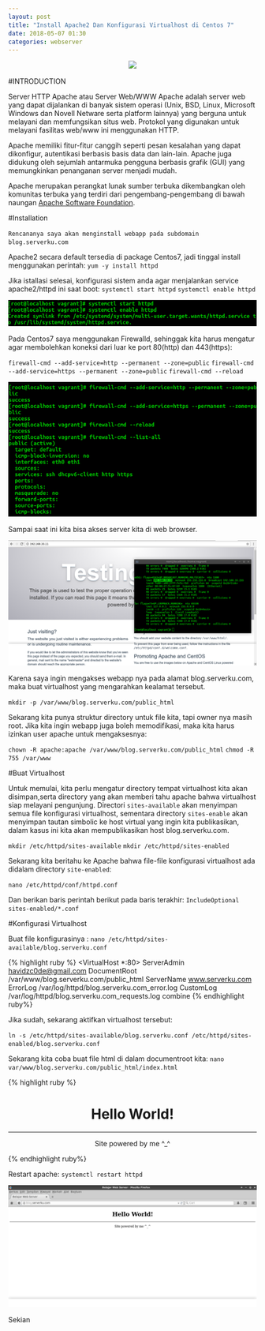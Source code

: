 ```yaml
---
layout: post
title: "Install Apache2 Dan Konfigurasi Virtualhost di Centos 7"
date: 2018-05-07 01:30
categories: webserver
---
```

<div align="center">
    <img src="https://upload.wikimedia.org/wikipedia/commons/4/45/Apache_HTTP_server_logo_%282016%29.png">
</div>

#INTRODUCTION

Server HTTP Apache atau Server Web/WWW Apache adalah server web yang dapat dijalankan di banyak sistem operasi (Unix, BSD, Linux, Microsoft Windows dan Novell Netware serta platform lainnya) yang berguna untuk melayani dan memfungsikan situs web. Protokol yang digunakan untuk melayani fasilitas web/www ini menggunakan HTTP.

Apache memiliki fitur-fitur canggih seperti pesan kesalahan yang dapat dikonfigur, autentikasi berbasis basis data dan lain-lain. Apache juga didukung oleh sejumlah antarmuka pengguna berbasis grafik (GUI) yang memungkinkan penanganan server menjadi mudah.

Apache merupakan perangkat lunak sumber terbuka dikembangkan oleh komunitas terbuka yang terdiri dari pengembang-pengembang di bawah naungan [Apache Software Foundation](https://id.wikipedia.org/wiki/Apache_Software_Foundation).

#Installation 

`Rencananya saya akan menginstall webapp pada subdomain blog.serverku.com`

Apache2 secara default tersedia di package Centos7, jadi tinggal install menggunakan perintah:
`yum -y install httpd`

Jika istallasi selesai, konfigurasi sistem anda agar menjalankan service apache2/httpd ini saat boot:
`systemctl start httpd`
`systemctl enable httpd`

<div align="center">
    <img src="https://raw.githubusercontent.com/havidzc0de/havidzc0de.github.io/master/assets/apache2/enable.png">
</div>

Pada Centos7 saya menggunakan Firewalld, sehinggak kita harus mengatur agar membolehkan koneksi dari luar ke port 80(http) dan 443(https):

`firewall-cmd --add-service=http --permanent --zone=public`
`firewall-cmd --add-service=https --permanent --zone=public`
`firewall-cmd --reload`

<div align="center">
    <img src="https://raw.githubusercontent.com/havidzc0de/havidzc0de.github.io/master/assets/apache2/firewall.png">
</div>

Sampai saat ini kita bisa akses server kita di web browser.
<div align="center">
    <img src="https://raw.githubusercontent.com/havidzc0de/havidzc0de.github.io/master/assets/apache2/akses%20ip.png">
</div>


Karena saya ingin mengakses webapp nya pada alamat blog.serverku.com, maka buat virtualhost yang mengarahkan kealamat tersebut.

`mkdir -p /var/www/blog.serverku.com/public_html`

Sekarang kita punya struktur directory untuk file kita, tapi owner nya masih root. Jika kita ingin webapp juga boleh memodifikasi, maka kita harus izinkan user apache untuk mengaksesnya:

`chown -R apache:apache /var/www/blog.serverku.com/public_html`
`chmod -R 755 /var/www`

#Buat Virtualhost

Untuk memulai, kita perlu mengatur directory tempat virtualhost kita akan disimpan,serta directory yang akan memberi tahu apache bahwa virtualhost siap melayani pengunjung. Directori `sites-available` akan menyimpan semua file konfigurasi virtualhost, sementara directory `sites-enable` akan menyimpan tautan simbolic ke host virtual yang ingin kita publikasikan, dalam kasus ini kita akan mempublikasikan host blog.serverku.com.

`mkdir /etc/httpd/sites-available`
`mkdir /etc/httpd/sites-enabled`

Sekarang kita beritahu ke Apache bahwa file-file konfigurasi virtualhost ada didalam directory `site-enabled`:

`nano /etc/httpd/conf/httpd.conf`

Dan berikan baris perintah berikut pada baris terakhir:
`IncludeOptional sites-enabled/*.conf`

#Konfigurasi Virtualhost

Buat file konfigurasinya :
`nano /etc/httpd/sites-available/blog.serverku.conf`

{% highlight ruby %}
<VirtualHost *:80>
     ServerAdmin havidzc0de@gmail.com
     DocumentRoot /var/www/blog.serverku.com/public_html
     ServerName www.serverku.com
     ErrorLog /var/log/httpd/blog.serverku.com_error.log
     CustomLog /var/log/httpd/blog.serverku.com_requests.log combine
</VirtualHost>
{% endhighlight ruby%}

Jika sudah, sekarang aktifkan virtualhost tersebut:

`ln -s /etc/httpd/sites-available/blog.serverku.conf /etc/httpd/sites-enabled/blog.serverku.conf`

Sekarang kita coba buat file html di dalam documentroot kita:
`nano var/www/blog.serverku.com/public_html/index.html`

{% highlight ruby %}
<!DOCTYPE html>
<html>
<head>
    <title>Belajar Web Server</title>
</head>
<body>
<div class="container" align="center">
    <h1>Hello World!</h1>
    <hr>
    <p>Site powered by me ^_^</p>
</div>
</body>
</html>
{% endhighlight ruby%}

Restart apache:
`systemctl restart httpd`


<div align="center">
    <img src="https://raw.githubusercontent.com/havidzc0de/havidzc0de.github.io/master/assets/apache2/finish.png">
</div>


Sekian